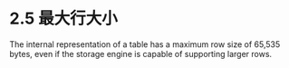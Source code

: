 # 2.5 最大行大小

The internal representation of a table has a maximum row size of 65,535 bytes, even if the storage engine is capable of supporting larger rows.